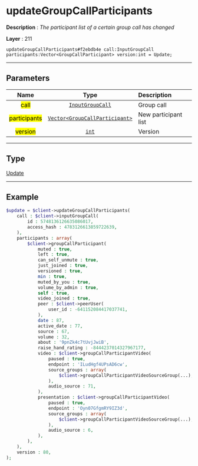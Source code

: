 # updateGroupCallParticipants

**Description** : *The participant list of a certain group call has changed*

**Layer** : 211

```tl
updateGroupCallParticipants#f2ebdb4e call:InputGroupCall participants:Vector<GroupCallParticipant> version:int = Update;
```

---

## Parameters

| Name | Type | Description |
| :---: | :---: | :--- |
| <mark>call</mark> | [`InputGroupCall`](type/InputGroupCall) | Group call |
| <mark>participants</mark> | [`Vector<GroupCallParticipant>`](type/GroupCallParticipant) | New participant list |
| <mark>version</mark> | [`int`](type/int) | Version |

---

## Type

[Update](type/Update)

---

## Example

```php
$update = $client->updateGroupCallParticipants(
	call : $client->inputGroupCall(
		id : 5748136126635086017,
		access_hash : 4783126613859722639,
	),
	participants : array(
		$client->groupCallParticipant(
			muted : true,
			left : true,
			can_self_unmute : true,
			just_joined : true,
			versioned : true,
			min : true,
			muted_by_you : true,
			volume_by_admin : true,
			self : true,
			video_joined : true,
			peer : $client->peerUser(
				user_id : -641152084417037741,
			),
			date : 87,
			active_date : 77,
			source : 67,
			volume : 32,
			about : '9pnZk4c7tUvjJwiB',
			raise_hand_rating : -8444237014327967177,
			video : $client->groupCallParticipantVideo(
				paused : true,
				endpoint : 'ILudHgf4UPsAD6cw',
				source_groups : array(
					$client->groupCallParticipantVideoSourceGroup(...),
				),
				audio_source : 71,
			),
			presentation : $client->groupCallParticipantVideo(
				paused : true,
				endpoint : 'Oyn07GfgmRY9IZ3d',
				source_groups : array(
					$client->groupCallParticipantVideoSourceGroup(...),
				),
				audio_source : 6,
			),
		),
	),
	version : 80,
);
```